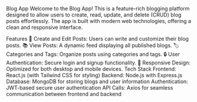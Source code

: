 Blog App Welcome to the Blog App! This is a feature-rich blogging platform designed to allow users to create, read, update, and delete (CRUD) blog posts effortlessly. The app is built with modern web technologies, offering a clean and responsive interface.

Features 📝 Create and Edit Posts: Users can write and customize their blog posts. 📚 View Posts: A dynamic feed displaying all published blogs. 🏷️ Categories and Tags: Organize posts using categories and tags. 🔒 User Authentication: Secure login and signup functionality. 🎨 Responsive Design: Optimized for both desktop and mobile devices. Tech Stack Frontend: React.js (with Tailwind CSS for styling) Backend: Node.js with Express.js Database: MongoDB for storing blogs and user information Authentication: JWT-based secure user authentication API Calls: Axios for seamless communication between frontend and backend
